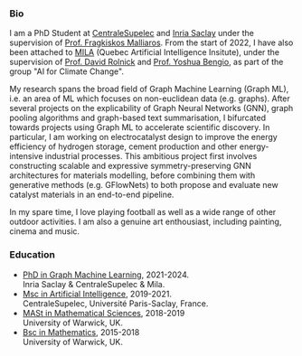 ### Bio

I am a PhD Student at [CentraleSupelec](https://www.centralesupelec.fr/) and [Inria Saclay](https://www.inria.fr/fr/centre-inria-de-saclay) under the supervision of [Prof. Fragkiskos Malliaros](https://fragkiskos.me/). From the start of 2022, I have also been attached to [MILA](https://mila.quebec/) (Quebec Artificial Intelligence Insitute), under the supervision of [Prof. David Rolnick](https://davidrolnick.com/) and [Prof. Yoshua Bengio](https://yoshuabengio.org/), as part of the group "AI for Climate Change". 

My research spans the broad field of Graph Machine Learning (Graph ML), i.e. an area of ML which focuses on non-euclidean data (e.g. graphs). After several projects on the explicability of Graph Neural Networks (GNN), graph pooling algorithms and graph-based text summarisation, I bifurcated towards projects using Graph ML to accelerate scientific discovery. In particular, I am working on electrocatalyst design to improve the energy efficiency of hydrogen storage, cement production and other energy-intensive industrial processes. This ambitious project first involves constructing scalable and expressive symmetry-preserving GNN architectures for materials modelling, before combining them with generative methods (e.g. GFlowNets) to both propose and evaluate new catalyst materials in an end-to-end pipeline.

In my spare time, I love playing football as well as a wide range of other outdoor activities. I am also a genuine art enthousiast, including painting, cinema and music. 


### Education
- [PhD in Graph Machine Learning](https://www.centralesupelec.fr/fr/centre-de-vision-numerique-cvn), 2021-2024. <br>
Inria Saclay & CentraleSupelec & Mila.
- [Msc in Artificial Intelligence](https://masterofscience-ia.com/), 2019-2021. <br>
CentraleSupelec, Université Paris-Saclay, France.
- [MASt in Mathematical Sciences](https://warwick.ac.uk/fac/sci/maths/currentstudents/currentpostgraduates/masms/#:~:text=This%20full%2Dtime%20nine%2Dmonth,Advanced%20Study%20(MASt)%20qualification.), 2018-2019 <br>
University of Warwick, UK.
- [Bsc in Mathematics](https://warwick.ac.uk/study/undergraduate/courses/mathsbsc/), 2015-2018 <br>
University of Warwick, UK.  
<!-- color:#2C74B3 #5F9DF7 #82AAE3 0073E6 0080FF 4DA6FF-->

<!-- In particular, I try to reduce the energy consumption (i.e. the carbon footprint) of multiple human industrial activities, such as cement production, fertiliser production, or electro fuel production. Since these processes all rely on electrochemical reactions, we propose to optimise their energetic efficiency by finding new catalysts materials. More concretly, I design simple, fast and expressive symmetry-preserving GNN architectures for materials modelling. I then aim to combine them with generative methods (e.g. GFlowNets) to both propose and evaluate new catalyst materials in an end-to-end pipeline. -->

<!-- My research spans the broad field of Graph Machine Learning (Graph ML), i.e. an area of ML which focuses on non-euclidean data (e.g. graphs). After several projects on the explicability of Graph Neural Networks (GNN), graph pooling algorithms and graph-based text summarisation, I bifurcated towards projects using Graph ML to fight climate change. In particular, I try to reduce the energy consumption (i.e. the carbon footprint) of multiple human industrial activities, such as cement production, fertiliser production, or electro fuel production. Since these processes all rely on electrochemical reactions, we propose to optimise their energetic efficiency by finding new catalysts materials. More concretly, I design simple, fast and expressive symmetry-preserving GNN architectures for materials modelling. I then aim to combine them with generative methods (e.g. GFlowNets) to both propose and evaluate new catalyst materials in an end-to-end pipeline. -->

<!-- This is where my research comes into play. My thesis is about teaching a machine learning model to predict how good a proposed catalyst is for a given reaction. To do this, I designed a graph neural network model, embedded it with the laws of physics, and trained it on a huge dataset created by chemists based on years of research. In the end, it estimates in seconds, instead of days, how good the selected catalyst is. At this stage though, I can only test a handful of manually selected catalysts candidates. How can I expand to testing millions of possible catalysts? I actually decided to couple this GNN model with a generative model, which allows us to cleverly sample/generates plausible catalysts. The result is an automated pipeline, where we propose and evaluate new catalysts for every useful chemical reaction in the world. In the end, I only output the most promising candidates and then send them to chemistry labs for real-world experiments.

Ultimately, I hope my research will be used to revolutionise as many industrial activities as possible. It has the potential to decrease by several factors the amount of energy needed to perform so many of the processes we rely on in our modern-day society, drastically reducing our carbon emissions worldwide. -->